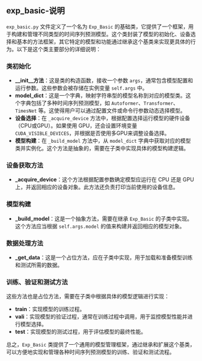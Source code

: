 ## exp_basic-说明

`exp_basic.py` 文件定义了一个名为 `Exp_Basic` 的基础类，它提供了一个框架，用于构建和管理不同类型的时间序列预测模型。这个类封装了模型的初始化、设备选择和基本的方法框架，其它特定的模型和功能通过继承这个基类来实现更具体的行为。以下是这个类主要部分的详细说明：

### 类初始化
- **__init__方法**：这是类的构造函数，接收一个参数 `args`，通常包含模型配置和运行参数。这些参数会被存储在实例变量 `self.args` 中。
- **model_dict**：这是一个字典，映射字符串型的模型名称到对应的模型类。这个字典包括了多种时间序列预测模型，如 `Autoformer`、`Transformer`、`TimesNet` 等。这使得用户可以通过配置文件或命令行参数动态选择模型。
- **设备选择**：在 `_acquire_device` 方法中，根据配置选择运行模型的硬件设备（CPU或GPU）。如果使用 GPU，还会设置环境变量 `CUDA_VISIBLE_DEVICES`，并根据是否使用多GPU来调整设备选择。
- **模型构建**：在 `_build_model` 方法中，从 `model_dict` 字典中获取对应的模型类并实例化。这个方法是抽象的，需要在子类中实现具体的模型构建逻辑。

### 设备获取方法
- **_acquire_device**：这个方法根据配置参数确定模型应运行在 CPU 还是 GPU 上，并返回相应的设备对象。此方法还负责打印当前使用的设备信息。

### 模型构建
- **_build_model**：这是一个抽象方法，需要在继承 `Exp_Basic` 的子类中实现。这个方法应当根据 `self.args.model` 的值来构建并返回相应的模型对象。

### 数据处理方法
- **_get_data**：这是一个占位方法，应在子类中实现，用于加载和准备模型训练和测试所需的数据。

### 训练、验证和测试方法
这些方法也是占位方法，需要在子类中根据具体的模型逻辑进行实现：
- **train**：实现模型的训练过程。
- **vali**：实现模型的验证过程，通常在训练过程中调用，用于监控模型性能并进行模型选择。
- **test**：实现模型的测试过程，用于评估模型的最终性能。

总之，`Exp_Basic` 类提供了一个通用的模型管理框架，通过继承和扩展这个基类，可以方便地实现和管理各种时间序列预测模型的训练、验证和测试流程。
